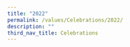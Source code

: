 ```yaml
---
title: "2022"
permalink: /values/Celebrations/2022/
description: ""
third_nav_title: Celebrations
---
```

